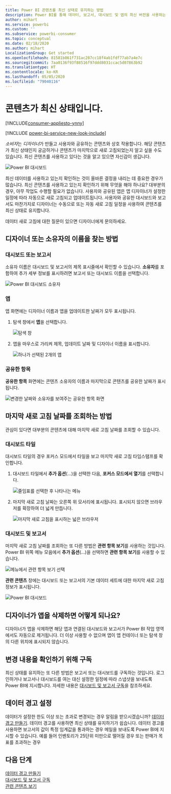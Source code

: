 ```yaml
---
title: Power BI 콘텐츠를 최신 상태로 유지하는 방법
description: Power BI를 통해 데이터, 보고서, 대시보드 및 앱의 최신 버전을 사용하는 방법에 대해 알아봅니다.
author: mihart
ms.service: powerbi
ms.custom: ''
ms.subservice: powerbi-consumer
ms.topic: conceptual
ms.date: 02/18/2020
ms.author: mihart
LocalizationGroup: Get started
ms.openlocfilehash: 81581b861f731ac287cc18f4ab1fdf77ab7a4e7c
ms.sourcegitcommit: 7aa0136f93f88516f97ddd8031ccac5d07863b92
ms.translationtype: HT
ms.contentlocale: ko-KR
ms.lasthandoff: 05/05/2020
ms.locfileid: "79040116"
---
```

# <a name="your-content-is-up-to-date"></a>콘텐츠가 최신 상태입니다.

[!INCLUDE[consumer-appliesto-ynny](../includes/consumer-appliesto-ynny.md)]

[!INCLUDE [power-bi-service-new-look-include](../includes/power-bi-service-new-look-include.md)]

*소비자*는 *디자이너*가 만들고 사용자와 공유하는 콘텐츠와 상호 작용합니다. 해당 콘텐츠가 최신 상태인지 궁금하거나 콘텐츠가 마지막으로 새로 고침되었는지 알고 싶을 수도 있습니다. 최신 콘텐츠를 사용하고 있다는 것을 알고 있으면 자신감이 생깁니다.  
 
![Power BI 대시보드](media/end-user-fresh/power-bi-dashboards.png)


최신 데이터를 사용하고 있는지 확인하는 것이 올바른 결정을 내리는 데 중요한 경우가 많습니다. 최신 콘텐츠를 사용하고 있는지 확인하기 위해 무엇을 해야 하나요? 대부분의 경우, 아무 작업도 수행할 필요가 없습니다. 사용자와 공유된 앱은 앱 디자이너가 설정한 일정에 따라 자동으로 새로 고침되고 업데이트됩니다. 사용자와 공유한 대시보드와 보고서도 마찬가지로 디자이너는 수동으로 또는 자동 새로 고침 일정을 사용하여 콘텐츠를 최신 상태로 유지합니다.  

데이터 새로 고침에 대한 질문이 있으면 디자이너에게 문의하세요.

## <a name="how-to-locate-the-name-of-the-designer-or-owner"></a>디자이너 또는 소유자의 이름을 찾는 방법

### <a name="dashboard-or-report"></a>대시보드 또는 보고서

소유자 이름은 대시보드 및 보고서의 제목 표시줄에서 확인할 수 있습니다. **소유자**를 포함하여 추가 세부 정보를 표시하려면 보고서 또는 대시보드 이름을 선택합니다.

![Power BI 대시보드 소유자](media/end-user-fresh/power-bi-owner.png)


### <a name="apps"></a>앱

앱 화면에는 디자이너 이름과 앱을 업데이트한 날짜가 모두 표시됩니다.  

1. 탐색 창에서 **앱**을 선택합니다.

    ![탐색 창](media/end-user-fresh/power-bi-nav-app.png)



2. 앱을 마우스로 가리켜 제목, 업데이트 날짜 및 디자이너 이름을 표시합니다. 

    ![하나가 선택된 2개의 앱](media/end-user-fresh/power-bi-app.png)


### <a name="shared-with-me"></a>공유한 항목
**공유한 항목** 화면에는 콘텐츠 소유자의 이름과 마지막으로 콘텐츠를 공유한 날짜가 표시됩니다.

![변경한 날짜와 소유자를 보여주는 공유한 항목 화면](media/end-user-fresh/power-bi-share.png) 


## <a name="how-to-look-up-the-last-refresh-date"></a>마지막 새로 고침 날짜를 조회하는 방법
관심이 있다면 대부분의 콘텐츠에 대해 마지막 새로 고침 날짜를 조회할 수 있습니다. 

### <a name="dashboard-tiles"></a>대시보드 타일
대시보드 타일의 경우 포커스 모드에서 타일을 보고 마지막 새로 고침 타임스탬프를 확인합니다.

1. 대시보드 타일에서 **추가 옵션**(...)을 선택한 다음, **포커스 모드에서 열기**를 선택합니다.

    ![줄임표를 선택한 후 나타나는 메뉴](media/end-user-fresh/power-bi-focus-mode.png)

2. 마지막 새로 고침 날짜는 오른쪽 위 모서리에 표시됩니다. 표시되지 않으면 브라우저를 확장하여 더 넓게 만듭니다. 

    ![마지막 새로 고침을 표시하는 넓은 브라우저](media/end-user-fresh/power-bi-last-refresh2.png)

### <a name="dashboards-and-reports"></a>대시보드 및 보고서
마지막 새로 고침 날짜를 조회하는 또 다른 방법은 **관련 항목 보기**를 사용하는 것입니다.  Power BI 위쪽 메뉴 모음에서 **추가 옵션**(...)을 선택하면 **관련 항목 보기**를 사용할 수 있습니다.

![메뉴에서 관련 항목 보기 선택](media/end-user-fresh/power-bi-view-related-dropdown.png)

**관련 콘텐츠** 창에는 대시보드 또는 보고서의 기본 데이터 세트에 대한 마지막 새로 고침 정보가 표시됩니다.

![Power BI 대시보드](media/end-user-fresh/power-bi-refresh.png)

## <a name="what-happens-if-an-app-is-deleted-by-the-designer"></a>디자이너가 앱을 삭제하면 어떻게 되나요?

디자이너가 앱을 삭제하면 해당 앱과 연결된 대시보드와 보고서가 Power BI 작업 영역에서도 자동으로 제거됩니다. 더 이상 사용할 수 없으며 앱이 앱 컨테이너 또는 탐색 창의 다른 위치에 표시되지 않습니다.


## <a name="subscribe-to-see-changes"></a>변경 내용을 확인하기 위해 구독
최신 상태를 유지하는 또 다른 방법은 보고서 또는 대시보드를 구독하는 것입니다. 로그인하거나 보고서나 대시보드를 여는 대신 설정한 일정에 따라 스냅샷을 보내도록 Power BI에 지시합니다.  자세한 내용은 [대시보드 및 보고서 구독](end-user-subscribe.md)을 참조하세요.

## <a name="set-data-alerts"></a>데이터 경고 설정
데이터가 설정한 한도 이상 또는 초과로 변경되는 경우 알림을 받으시겠습니까? [데이터 경고 만들기](end-user-alerts.md).  데이터 경고를 사용하면 최신 상태를 유지하기가 쉽습니다. 데이터 경고를 사용하면 보고서의 값이 특정 임계값을 통과하는 경우 메일을 보내도록 Power BI에 지시할 수 있습니다.  예를 들어 인벤토리가 25단위 미만으로 떨어질 경우 또는 판매가 목표를 초과하는 경우  

## <a name="next-steps"></a>다음 단계
[데이터 경고 만들기](end-user-alerts.md)    
[대시보드 및 보고서 구독](end-user-subscribe.md)    
[관련 콘텐츠 보기](end-user-related.md)    
